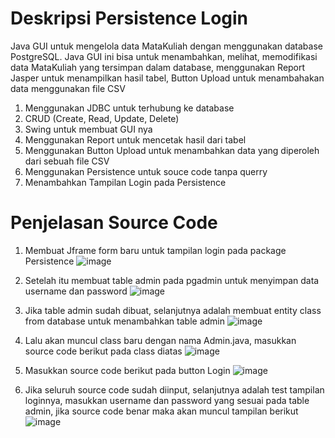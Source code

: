 # Deskripsi Persistence Login
Java GUI untuk mengelola data MataKuliah dengan menggunakan database PostgreSQL. Java GUI ini bisa untuk menambahkan, melihat, memodifikasi data MataKuliah yang tersimpan dalam database, menggunakan Report Jasper untuk menampilkan hasil tabel, Button Upload untuk menambahakan data menggunakan file CSV

1. Menggunakan JDBC untuk terhubung ke database
2. CRUD (Create, Read, Update, Delete)
3. Swing untuk membuat GUI nya
4. Menggunakan Report untuk mencetak hasil dari tabel
5. Menggunakan Button Upload untuk menambahkan data yang diperoleh dari sebuah file CSV
6. Menggunakan Persistence untuk souce code tanpa querry
7. Menambahkan Tampilan Login pada Persistence

# Penjelasan Source Code

1. Membuat Jframe form baru untuk tampilan login pada package Persistence
   ![image](https://github.com/user-attachments/assets/2afa8821-d79b-4265-9881-808efa3fb85e)

2. Setelah itu membuat table admin pada pgadmin untuk menyimpan data username dan password
   ![image](https://github.com/user-attachments/assets/a44f08c0-b095-4221-962b-0a5d2c799223)

3. Jika table admin sudah dibuat, selanjutnya adalah membuat entity class from database untuk menambahkan table admin
   ![image](https://github.com/user-attachments/assets/911d5df8-f1d5-40b5-ad3b-2792e5606a6e)

4. Lalu akan muncul class baru dengan nama Admin.java, masukkan source code berikut pada class diatas
   ![image](https://github.com/user-attachments/assets/fd53395b-f3d7-4d18-8b25-7acaee190b4f)

5. Masukkan source code berikut pada button Login
   ![image](https://github.com/user-attachments/assets/b919e024-1070-46ab-9226-b952dd29d22c)

6. Jika seluruh source code sudah diinput, selanjutnya adalah test tampilan loginnya, masukkan username dan password yang sesuai pada table admin, jika source code benar maka akan muncul tampilan berikut
   ![image](https://github.com/user-attachments/assets/db99f7c3-a79a-4f5e-a469-67086a80e0b7)





